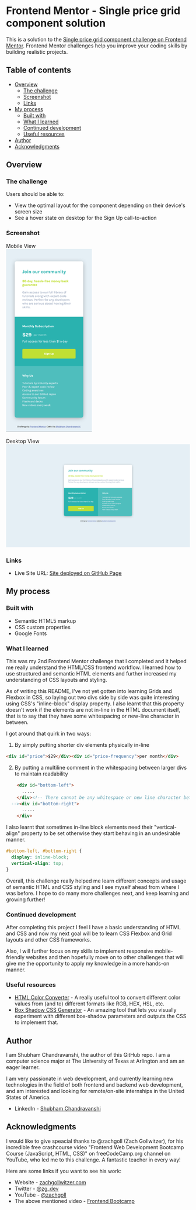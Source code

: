 # Frontend Mentor - Single price grid component solution

This is a solution to the [Single price grid component challenge on Frontend Mentor](https://www.frontendmentor.io/challenges/single-price-grid-component-5ce41129d0ff452fec5abbbc). Frontend Mentor challenges help you improve your coding skills by building realistic projects. 

## Table of contents

- [Overview](#overview)
  - [The challenge](#the-challenge)
  - [Screenshot](#screenshot)
  - [Links](#links)
- [My process](#my-process)
  - [Built with](#built-with)
  - [What I learned](#what-i-learned)
  - [Continued development](#continued-development)
  - [Useful resources](#useful-resources)
- [Author](#author)
- [Acknowledgments](#acknowledgments)

## Overview

### The challenge

Users should be able to:

- View the optimal layout for the component depending on their device's screen size
- See a hover state on desktop for the Sign Up call-to-action

### Screenshot

Mobile View
<br><img src="./mobile_view.png" height="500px">

Desktop View
![](./desktop_view.png)

### Links

- Live Site URL: [Site deployed on GitHub Page](https://shubhamcweb.github.io/price-grid-frontend-component/)

## My process

### Built with

- Semantic HTML5 markup
- CSS custom properties
- Google Fonts

### What I learned

This was my 2nd Frontend Mentor challenge that I completed and it helped me really understand the HTML/CSS frontend workflow. I learned how to use structured and semantic HTML elements and further increased my understanding of CSS layouts and styling.

As of writing this README, I've not yet gotten into learning Grids and Flexbox in CSS, so laying out two divs side by side was quite interesting using CSS's "inline-block" display property. I also learnt that this property doesn't work if the elements are not in-line in the HTML document itself, that is to say that they have some whitespacing or new-line character in between.

I got around that quirk in two ways:
1. By simply putting shorter div elements physically in-line
```html
<div id="price">$29</div><div id="price-frequency">per month</div>
```
2. By putting a multiline comment in the whitespacing between larger divs to maintain readability
```html
    <div id="bottom-left">
      .....
    </div><!-- There cannot be any whitespace or new line character between inline-block elements
  --><div id="bottom-right">
      .....
    </div>
```
 
I also learnt that sometimes in-line block elements need their "vertical-align" property to be set otherwise they start behaving in an undesirable manner.
```css
#bottom-left, #bottom-right {
  display: inline-block;
  vertical-align: top;
}
```

Overall, this challenge really helped me learn different concepts and usage of semantic HTML and CSS styling and I see myself ahead from where I was before. I hope to do many more challenges next, and keep learning and growing further!

### Continued development

After completing this project I feel I have a basic understanding of HTML and CSS and now my next goal will be to learn CSS Flexbox and Grid layouts and other CSS frameworks.

Also, I will further focus on my skills to implement responsive mobile-friendly websites and then hopefully move on to other challenges that will give me the opportunity to apply my knowledge in a more hands-on manner.

### Useful resources

- [HTML Color Converter](https://htmlcolors.com/color-converter) - A really useful tool to convert different color values from (and to) different formats like RGB, HEX, HSL, etc.
- [Box Shadow CSS Generator](https://www.example.com) - An amazing tool that lets you visually experiment with different box-shadow parameters and outputs the CSS to implement that.

## Author

I am Shubham Chandravanshi, the author of this GitHub repo. I am a computer science major at The University of Texas at Arlington and am an eager learner.

I am very passionate in web development, and currently learning new technologies in the field of both frontend and backend web development, and am interested and looking for remote/on-site internships in the United States of America.

- LinkedIn - [Shubham Chandravanshi](https://www.linkedin.com/in/shubhamcweb)

## Acknowledgments

I would like to give speacial thanks to @zachgoll (Zach Gollwitzer), for his incredible free crashcourse video "Frontend Web Development Bootcamp Course (JavaScript, HTML, CSS)" on freeCodeCamp.org channel on YouTube, who led me to this challenge. A fantastic teacher in every way!

Here are some links if you want to see his work:
- Website - [zachgollwitzer.com](https://zachgollwitzer.com)
- Twitter - [@zg_dev](https://twitter.com/zg_dev)
- YouTube - [@zachgoll](https://www.youtube.com/@zachgoll/about)
- The above mentioned video - [Frontend Bootcamp](https://www.youtube.com/watch?v=zJSY8tbf_ys&t=58873s)